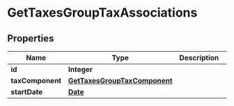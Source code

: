 

# GetTaxesGroupTaxAssociations

## Properties

Name | Type | Description | Notes
------------ | ------------- | ------------- | -------------
**id** | **Integer** |  |  [optional]
**taxComponent** | [**GetTaxesGroupTaxComponent**](GetTaxesGroupTaxComponent.md) |  |  [optional]
**startDate** | [**Date**](Date.md) |  |  [optional]



